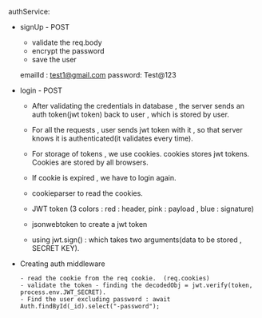 authService:

- signUp - POST

  - validate the req.body
  - encrypt the password
  - save the user

  emailId : test1@gmail.com
  password: Test@123

- login - POST

  - After validating the credentials in database , the server sends an auth token(jwt token) back to user , which is stored by user.
  - For all the requests , user sends jwt token with it , so that server knows it is authenticated(it validates every time).
  - For storage of tokens , we use cookies. cookies stores jwt tokens. Cookies are stored by all browsers.
  - If cookie is expired , we have to login again.

  - cookieparser to read the cookies.

  - JWT token (3 colors : red : header, pink : payload , blue : signature)
  - jsonwebtoken to create a jwt token
  - using jwt.sign() : which takes two arguments(data to be stored , SECRET KEY).

- Creating auth middleware

      - read the cookie from the req cookie.  (req.cookies)
      - validate the token - finding the decodedObj = jwt.verify(token, process.env.JWT_SECRET).
      - Find the user excluding password : await Auth.findById(_id).select("-password");
